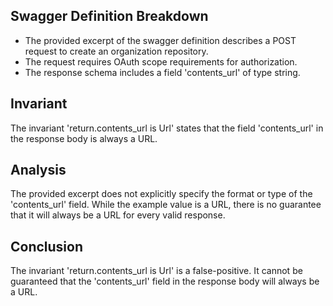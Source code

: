 ## Swagger Definition Breakdown
- The provided excerpt of the swagger definition describes a POST request to create an organization repository.
- The request requires OAuth scope requirements for authorization.
- The response schema includes a field 'contents_url' of type string.

## Invariant
The invariant 'return.contents_url is Url' states that the field 'contents_url' in the response body is always a URL.

## Analysis
The provided excerpt does not explicitly specify the format or type of the 'contents_url' field. While the example value is a URL, there is no guarantee that it will always be a URL for every valid response.

## Conclusion
The invariant 'return.contents_url is Url' is a false-positive. It cannot be guaranteed that the 'contents_url' field in the response body will always be a URL.
